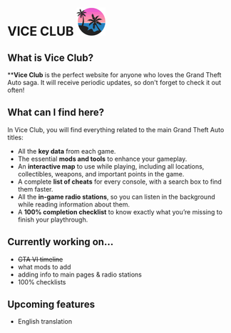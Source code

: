 # VICE CLUB ![Vice Club Logo](/assets/images/main/logo.webp "This is the Vice Club logo.")

## What is Vice Club?
****Vice Club** is the perfect website for anyone who loves the Grand Theft Auto saga. It will receive periodic updates, so don't forget to check it out often!
## What can I find here?
In Vice Club, you will find everything related to the main Grand Theft Auto titles:
* All the **key data** from each game.
* The essential **mods and tools** to enhance your gameplay.
* An **interactive map** to use while playing, including all locations, collectibles, weapons, and important points in the game.
* A complete **list of cheats** for every console, with a search box to find them faster.
* All the **in-game radio stations**, so you can listen in the background while reading information about them.
* A **100% completion checklist** to know exactly what you’re missing to finish your playthrough.

## Currently working on...
* ~~GTA VI timeline~~
* what mods to add
* adding info to main pages & radio stations
* 100% checklists

## Upcoming features
* English translation